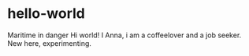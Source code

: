 # hello-world
Maritime in danger
Hi world! I Anna, i am a coffeelover and a job seeker.
New here, experimenting.
